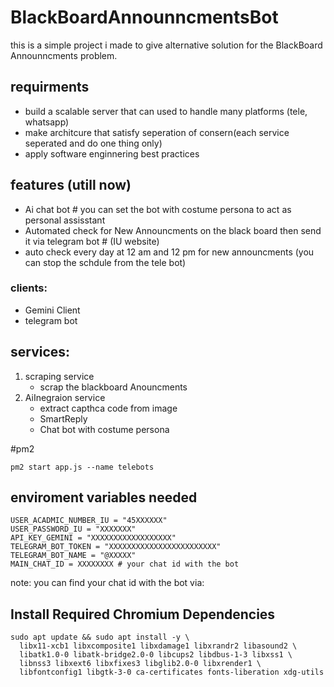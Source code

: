 # BlackBoardAnnounncmentsBot

this is a simple project i made to give alternative solution for the BlackBoard Announncments problem.

## requirments
- build a scalable server that can used to handle many platforms (tele, whatsapp)
- make architcure that satisfy seperation of consern(each service seperated and do one thing only)
- apply software enginnering best practices

## features (utill now)
- Ai chat bot # you can set the bot with costume persona to act as personal assisstant
- Automated check for New Announcments on the black board then send it via telegram bot # (IU website)
- auto check every day at 12 am and 12 pm for new announcments (you can stop the schdule from the tele bot)

### clients:
- Gemini Client
- telegram bot

## services:

1. scraping service
   - scrap the blackboard Anouncments
2. AiInegraion service
   - extract capthca code from image
   - SmartReply
   - Chat bot with costume persona

#pm2
```
pm2 start app.js --name telebots
```

## enviroment variables needed

```
USER_ACADMIC_NUMBER_IU = "45XXXXXX"
USER_PASSWORD_IU = "XXXXXXX"
API_KEY_GEMINI = "XXXXXXXXXXXXXXXXXX"
TELEGRAM_BOT_TOKEN = "XXXXXXXXXXXXXXXXXXXXXXXX"
TELEGRAM_BOT_NAME = "@XXXXX"
MAIN_CHAT_ID = XXXXXXXX # your chat id with the bot

```

note: you can find your chat id with the bot via:

## Install Required Chromium Dependencies
```
sudo apt update && sudo apt install -y \
  libx11-xcb1 libxcomposite1 libxdamage1 libxrandr2 libasound2 \
  libatk1.0-0 libatk-bridge2.0-0 libcups2 libdbus-1-3 libxss1 \
  libnss3 libxext6 libxfixes3 libglib2.0-0 libxrender1 \
  libfontconfig1 libgtk-3-0 ca-certificates fonts-liberation xdg-utils

```

